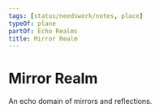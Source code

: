 ```yaml
---
tags: [status/needswork/notes, place]
typeOf: plane
partOf: Echo Realms
title: Mirror Realm
---
```


# Mirror Realm

An echo domain of mirrors and reflections. 
